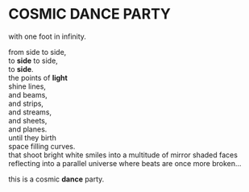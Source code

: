 # COSMIC DANCE PARTY

with one foot in infinity.  

from side to side,  
to **side** to side,  
to **side**.  
the points of **light**  
shine lines,  
and beams,  
and strips,  
and streams,  
and sheets,  
and planes.  
until they birth  
space filling curves.  
that shoot bright white smiles into a multitude of mirror shaded faces  
reflecting into a parallel universe where beats are once more broken...  

this is a cosmic **dance** party.  

